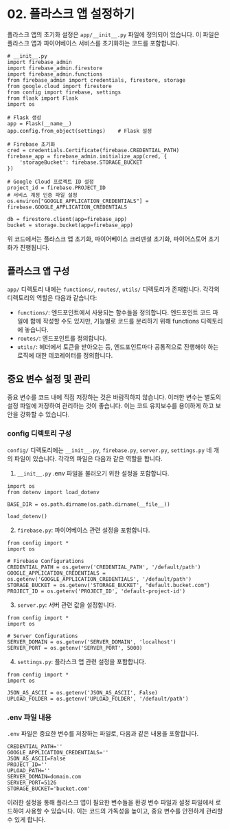 # 02. 플라스크 앱 설정하기

플라스크 앱의 초기화 설정은 `app/__init__.py` 파일에 정의되어 있습니다. 이 파일은 플라스크 앱과 파이어베이스 서비스를 초기화하는 코드를 포함합니다.

```
# __init__.py
import firebase_admin
import firebase_admin.firestore
import firebase_admin.functions
from firebase_admin import credentials, firestore, storage
from google.cloud import firestore
from config import firebase, settings
from flask import Flask
import os

# Flask 생성
app = Flask(__name__)
app.config.from_object(settings)    # Flask 설정

# Firebase 초기화
cred = credentials.Certificate(firebase.CREDENTIAL_PATH)
firebase_app = firebase_admin.initialize_app(cred, {
    'storageBucket': firebase.STORAGE_BUCKET
})

# Google Cloud 프로젝트 ID 설정
project_id = firebase.PROJECT_ID
# 서비스 계정 인증 파일 설정
os.environ["GOOGLE_APPLICATION_CREDENTIALS"] = firebase.GOOGLE_APPLICATION_CREDENTIALS

db = firestore.client(app=firebase_app)
bucket = storage.bucket(app=firebase_app)
```
위 코드에서는 플라스크 앱 초기화, 파이어베이스 크리덴셜 초기화, 파이어스토어 초기화가 진행됩니다.

## 플라스크 앱 구성

`app/` 디렉토리 내에는 `functions/`, `routes/`, `utils/` 디렉토리가 존재합니다. 각각의 디렉토리의 역할은 다음과 같습니다:

- `functions/`: 엔드포인트에서 사용되는 함수들을 정의합니다. 엔드포인트 코드 파일에 함께 작성할 수도 있지만, 기능별로 코드를 분리하기 위해 functions 디렉토리에 놓습니다.
- `routes/`: 엔드포인트를 정의합니다.
- `utils/`: 헤더에서 토큰을 받아오는 등, 엔드포인트마다 공통적으로 진행해야 하는 로직에 대한 데코레이터를 정의합니다.

## 중요 변수 설정 및 관리
중요 변수를 코드 내에 직접 저장하는 것은 바람직하지 않습니다. 이러한 변수는 별도의 설정 파일에 저장하여 관리하는 것이 좋습니다. 이는 코드 유지보수를 용이하게 하고 보안을 강화할 수 있습니다.

### config 디렉토리 구성
`config/` 디렉토리에는 `__init__.py`, `firebase.py`, `server.py`, `settings.py` 네 개의 파일이 있습니다. 각각의 파일은 다음과 같은 역할을 합니다.

1. `__init__.py` .env 파일을 불러오기 위한 설정을 포함합니다.
```
import os
from dotenv import load_dotenv

BASE_DIR = os.path.dirname(os.path.dirname(__file__))

load_dotenv()
```

2. `firebase.py`: 파이어베이스 관련 설정을 포함합니다.
```
from config import *
import os

# Firebase Configurations
CREDENTIAL_PATH = os.getenv('CREDENTIAL_PATH', '/default/path')
GOOGLE_APPLICATION_CREDENTIALS = os.getenv('GOOGLE_APPLICATION_CREDENTIALS', '/default/path')
STORAGE_BUCKET = os.getenv('STORAGE_BUCKET', "default.bucket.com")
PROJECT_ID = os.getenv('PROJECT_ID', 'default-project-id')
```

3. `server.py`: 서버 관련 값을 설정합니다.
```
from config import *
import os

# Server Configurations
SERVER_DOMAIN = os.getenv('SERVER_DOMAIN', 'localhost')
SERVER_PORT = os.getenv('SERVER_PORT', 5000)
```

4. `settings.py`: 플라스크 앱 관련 설정을 포함합니다.
```
from config import *
import os

JSON_AS_ASCII = os.getenv('JSON_AS_ASCII', False)
UPLOAD_FOLDER = os.getenv('UPLOAD_FOLDER', '/default/path')
```

### .env 파일 내용
`.env` 파일은 중요한 변수를 저장하는 파일로, 다음과 같은 내용을 포함합니다.
```
CREDENTIAL_PATH=''
GOOGLE_APPLICATION_CREDENTIALS=''
JSON_AS_ASCII=False
PROJECT_ID=''
UPLOAD_PATH=''
SERVER_DOMAIN=domain.com
SERVER_PORT=5126
STORAGE_BUCKET='bucket.com'
```
이러한 설정을 통해 플라스크 앱이 필요한 변수들을 환경 변수 파일과 설정 파일에서 로드하여 사용할 수 있습니다. 이는 코드의 가독성을 높이고, 중요 변수를 안전하게 관리할 수 있게 합니다.
